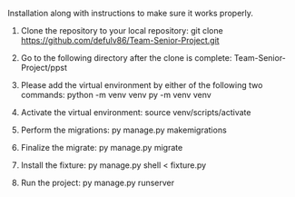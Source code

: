Installation along with instructions to make sure it works properly.

1. Clone the repository to your local repository: git clone https://github.com/defulv86/Team-Senior-Project.git

2. Go to the following directory after the clone is complete: Team-Senior-Project/ppst

3. Please add the virtual environment by either of the following two commands:
    python -m venv venv
    py -m venv venv

4. Activate the virtual environment: source venv/scripts/activate

5. Perform the migrations: py manage.py makemigrations

6. Finalize the migrate: py manage.py migrate

7. Install the fixture: py manage.py shell < fixture.py

8. Run the project: py manage.py runserver
